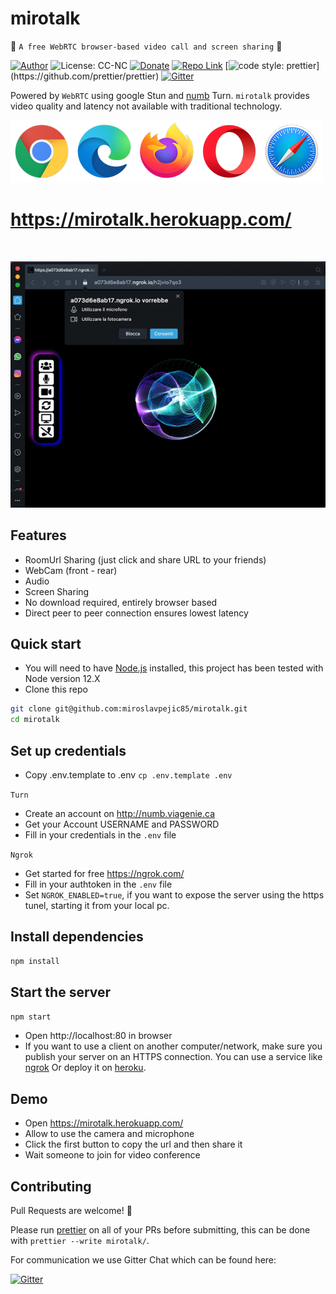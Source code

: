 # mirotalk

🚀 `A free WebRTC browser-based video call and screen sharing` 🚀

[//]: https://img.shields.io/badge/<LABEL>-<MESSAGE>-<COLOR>

[![Author](https://img.shields.io/badge/Author-miro-brightgreen.svg)](https://www.linkedin.com/in/miroslav-pejic-976a07101/)
![License: CC-NC](https://img.shields.io/badge/License-CCNC-blue.svg)
[![Donate](https://img.shields.io/badge/Donate-PayPal-brightgreen.svg)](https://www.paypal.com/donate?hosted_button_id=UX54YTCEG9GL4)
[![Repo Link](https://img.shields.io/badge/Repo-Link-black.svg)](https://github.com/miroslavpejic85/mirotalk)
[![code style: prettier](https://img.shields.io/badge/code_style-prettier-ff69b4.svg?)](https://github.com/prettier/prettier)
[![Gitter](https://badges.gitter.im/mirotalk/community.svg)](https://gitter.im/mirotalk/community?utm_source=badge&utm_medium=badge&utm_campaign=pr-badge)

Powered by `WebRTC` using google Stun and [numb](http://numb.viagenie.ca/) Turn. `mirotalk` provides video quality and latency not available with traditional technology.

[//]: #![webrtc](www/images/webrtc.png)

![browsers](www/images/browsers.png)

# https://mirotalk.herokuapp.com/

<br>

![mirotalk](www/images/mirotalk.gif)

## Features

- RoomUrl Sharing (just click and share URL to your friends)
- WebCam (front - rear)
- Audio
- Screen Sharing
- No download required, entirely browser based
- Direct peer to peer connection ensures lowest latency

## Quick start

- You will need to have [Node.js](https://nodejs.org/it/) installed, this project has been tested with Node version 12.X
- Clone this repo

```bash
git clone git@github.com:miroslavpejic85/mirotalk.git
cd mirotalk
```

## Set up credentials

- Copy .env.template to .env `cp .env.template .env`

`Turn`

- Create an account on http://numb.viagenie.ca
- Get your Account USERNAME and PASSWORD
- Fill in your credentials in the `.env` file

`Ngrok`

- Get started for free https://ngrok.com/
- Fill in your authtoken in the `.env` file
- Set `NGROK_ENABLED=true`, if you want to expose the server using the https tunel, starting it from your local pc.

## Install dependencies

```js
npm install
```

## Start the server

```js
npm start
```

- Open http://localhost:80 in browser
- If you want to use a client on another computer/network, make sure you publish your server on an HTTPS connection.
  You can use a service like [ngrok](https://ngrok.com/) Or deploy it on [heroku](https://www.heroku.com/).

## Demo

- Open https://mirotalk.herokuapp.com/
- Allow to use the camera and microphone
- Click the first button to copy the url and then share it
- Wait someone to join for video conference

## Contributing

Pull Requests are welcome! :slightly_smiling_face:

Please run [prettier](https://prettier.io) on all of your PRs before submitting, this can be done with `prettier --write mirotalk/`.

For communication we use Gitter Chat which can be found here:

[![Gitter](https://badges.gitter.im/mirotalk/community.svg)](https://gitter.im/mirotalk/community?utm_source=badge&utm_medium=badge&utm_campaign=pr-badge)
